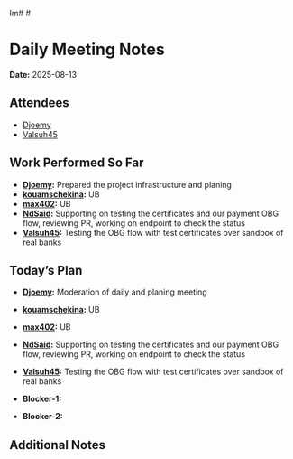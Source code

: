 Im# # 
# Daily Meeting Notes

**Date:** 2025-08-13

## Attendees
- [Djoemy](https://github.com/Djoemy)
- [Valsuh45](https://github.com/Valsuh45)

## Work Performed So Far
- **[Djoemy](https://github.com/Djoemy):** Prepared the project infrastructure and planing
- **[kouamschekina](https://github.com/kouamschekina):** UB
- **[max402](https://github.com/max402):** UB
- **[NdSaid](https://github.com/NdSaid):** Supporting on testing the certificates and our payment OBG flow, reviewing PR, working on endpoint to check the status
- **[Valsuh45](https://github.com/Valsuh45):** Testing the OBG flow with test certificates over sandbox of real banks

## Today’s Plan
- **[Djoemy](https://github.com/Djoemy):** Moderation of daily and planing meeting
- **[kouamschekina](https://github.com/kouamschekina):** UB
- **[max402](https://github.com/max402):** UB
- **[NdSaid](https://github.com/NdSaid):** Supporting on testing the certificates and our payment OBG flow, reviewing PR, working on endpoint to check the status
- **[Valsuh45](https://github.com/Valsuh45):** Testing the OBG flow with test certificates over sandbox of real banks
- **Blocker-1:** 

- **Blocker-2:** 

## Additional Notes





